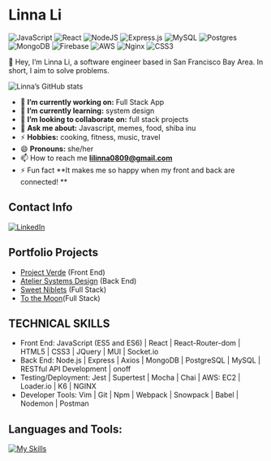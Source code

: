 # Linna Li
![JavaScript](https://img.shields.io/badge/javascript-%23323330.svg?style=for-the-badge&logo=javascript&logoColor=%23F7DF1E) ![React](https://img.shields.io/badge/react-%2320232a.svg?style=for-the-badge&logo=react&logoColor=%2361DAFB) ![NodeJS](https://img.shields.io/badge/node.js-6DA55F?style=for-the-badge&logo=node.js&logoColor=white)  ![Express.js](https://img.shields.io/badge/express.js-%23404d59.svg?style=for-the-badge&logo=express&logoColor=%2361DAFB) ![MySQL](https://img.shields.io/badge/mysql-%2300f.svg?style=for-the-badge&logo=mysql&logoColor=white) ![Postgres](https://img.shields.io/badge/postgres-%23316192.svg?style=for-the-badge&logo=postgresql&logoColor=white) ![MongoDB](https://img.shields.io/badge/MongoDB-%234ea94b.svg?style=for-the-badge&logo=mongodb&logoColor=white) ![Firebase](https://img.shields.io/badge/Firebase-039BE5?style=for-the-badge&logo=Firebase&logoColor=white)	 ![AWS](https://img.shields.io/badge/AWS-%23FF9900.svg?style=for-the-badge&logo=amazon-aws&logoColor=white) ![Nginx](https://img.shields.io/badge/nginx-%23009639.svg?style=for-the-badge&logo=nginx&logoColor=white) ![CSS3](https://img.shields.io/badge/css3-%231572B6.svg?style=for-the-badge&logo=css3&logoColor=white)

:wave: Hey, I’m Linna Li, a software engineer based in San Francisco Bay Area. In short, I aim to solve problems.

![Linna’s GitHub stats](https://github-readme-stats.vercel.app/api?username=lucky89nana&show_icons=true&theme=radical)
<!-- credits for the gif https://gph.is/g/ZWg5jr7 -->
- :telescope: **I’m currently working on:** Full Stack App
- :seedling: **I’m currently learning:** system design
- :dancers: **I’m looking to collaborate on:** full stack projects
- :speech_balloon: **Ask me about:** Javascript, memes, food, shiba inu
- :zap: **Hobbies:** cooking, fitness, music, travel
- :smile: **Pronouns:** she/her
- :mailbox: How to reach me **lilinna0809@gmail.com**
- :zap: Fun fact **It makes me so happy when my front and back are connected! **
## Contact Info
[![LinkedIn](https://img.shields.io/badge/linkedin-%230077B5.svg?style=for-the-badge&logo=linkedin&logoColor=white)](https://www.linkedin.com/in/li-linna) 
## Portfolio Projects
- [Project Verde](https://github.com/lucky89nana/Verde) (Front End)
- [Atelier Systems Design](https://github.com/lucky89nana/Q-A) (Back End)
- [Sweet Niblets](https://github.com/lucky89nana/Sweet-Niblets) (Full Stack)
- [To the Moon](https://github.com/lucky89nana/To-the-Moon)(Full Stack)

## TECHNICAL SKILLS
- Front End: JavaScript (ES5 and ES6) | React | React-Router-dom | HTML5 | CSS3 | JQuery | MUI | Socket.io
- Back End: Node.js | Express | Axios | MongoDB | PostgreSQL | MySQL | RESTful API Development | onoff
- Testing/Deployment: Jest | Supertest | Mocha | Chai | AWS: EC2 | Loader.io | K6 | NGINX
- Developer Tools: Vim | Git | Npm | Webpack | Snowpack | Babel | Nodemon | Postman
## Languages and Tools:

[![My Skills](https://skillicons.dev/icons?i=javacript,html,css,react,nodejs,git,express,mysql,mongodb,postgres,aws)](https://skillicons.dev)

